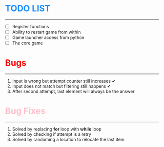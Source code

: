 <h1 style="color: dodgerblue">TODO LIST</h1>
<hr>

- [ ] Register functions
- [ ] Ability to restart game from within
- [ ] Game launcher access from python
- [ ] The core game

<h1 style="color: #ff0000;">Bugs</h1>
<hr>

1. Input is wrong but attempt counter still increases ✔
2. Input does not match but filtering still happens ✔
3. After second attempt, last element will always be the answer

<h1 style="color: pink">Bug Fixes</h1>
<hr>

1. Solved by replacing **for** loop with **while** loop
2. Solved by checking if attempt is a retry
3. Solved by randoming a location to relocate the last item
